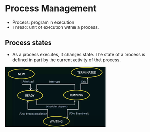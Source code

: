 # Process Management

- Process: program in execution
- Thread: unit of execution within a process.

## Process states

- As a process executes, it changes state. The state of a process is defined in part by the current activity of that process.

<img src="./assets/image-9.png" style="width: 65%; height: auto;">

